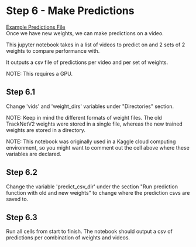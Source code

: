 # Step 6 - Make Predictions
[Example Predictions File](https://drive.google.com/file/d/1o047gPPUavZjDLvJhv94GQVg75PN1kpu/view?usp=sharing) \
Once we have new weights, we can make predictions on a video.

This jupyter notebook takes in a list of videos to predict on and 2 sets of 2 weights to compare performance with.

It outputs a csv file of predictions per video and per set of weights.

NOTE: This requires a GPU.

## Step 6.1
Change 'vids' and 'weight_dirs' variables under "Directories" section. 

NOTE: Keep in mind the different formats of weight files. The old TrackNetV2 weights were stored in a single file, whereas the new trained weights are stored in a directory.

NOTE: This notebook was originally used in a Kaggle cloud computing environment, so you might want to comment out the cell above where these variables are declared.

## Step 6.2
Change the variable 'predict_csv_dir' under the section 
"Run prediction function with old and new weights" to change where the prediction csvs are saved to.

## Step 6.3
Run all cells from start to finish. The notebook should output a csv of predictions per combination of weights and videos.
